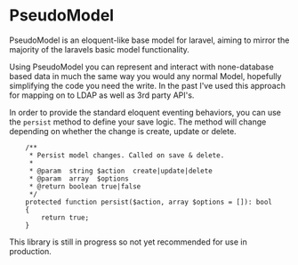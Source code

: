 # PseudoModel

PseudoModel is an eloquent-like base model for laravel, aiming to mirror the majority of the laravels basic model functionality. 

Using PseudoModel you can represent and interact with none-database based data in much the same way you would any normal Model, hopefully simplifying the code you need the write. In the past I've used this approach for mapping on to LDAP as well as 3rd party API's.

In order to provide the standard eloquent eventing behaviors, you can use the `persist` method to define your save logic. The method will change depending on whether the change is create, update or delete.


```
    /**
     * Persist model changes. Called on save & delete.
     *
     * @param  string $action  create|update|delete
     * @param  array  $options
     * @return boolean true|false
     */
    protected function persist($action, array $options = []): bool
    {
        return true;
    }

```

This library is still in progress so not yet recommended for use in production.